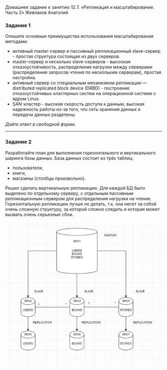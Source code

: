 Домашнее задание к занятию 12.7. «Репликация и масштабирование. Часть 2» Жевлаков Анатолий

### Задание 1

Опишите основные преимущества использования масштабирования методами:

- активный master-сервер и пассивный репликационный slave-сервер - простая структура состоящая из двух серверов.
- master-сервер и несколько slave-серверов - высоокая отказоустойчивость, распределение нагрузки между серверами (распределения запросов чтения по нескольким серверам), простая настройка.
- активный сервер со специальным механизмом репликации — distributed replicated block device (DRBD) - построение отказоустойчивых кластерных систем на операционной системе с ядром Linux.
- SAN-кластер - высокая скорость доступа к данным, высокая надежность работы из-за того, что сеть хранения данных и передачи данных разделены.

*Дайте ответ в свободной форме.*

---

### Задание 2


Разработайте план для выполнения горизонтального и вертикального шаринга базы данных. База данных состоит из трёх таблиц: 

- пользователи, 
- книги, 
- магазины (столбцы произвольно). 

Решил сделать вертикальную репликацию. Для каждой БД было выделено по отдельному серверу, с отдельным пассивным репликационным сервером для распределения нагрузки на чтение. Горизонтальную репликацию лучше не делать, т.к. она несет за собой очень сложную структуру, за которой сложно следить и которая может вызвать очень серьезные сбои.

![alt text](https://github.com/Wollfik/Myrepoz/blob/main/Screenshot_3.png)
